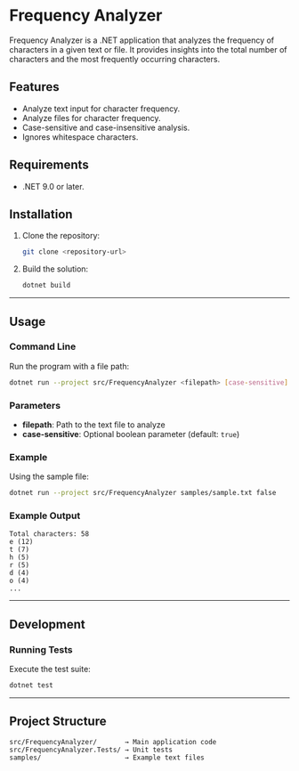 # Frequency Analyzer

Frequency Analyzer is a .NET application that analyzes the frequency of characters in a given text or file. It provides insights into the total number of characters and the most frequently occurring characters.

## Features

* Analyze text input for character frequency.
* Analyze files for character frequency.
* Case-sensitive and case-insensitive analysis.
* Ignores whitespace characters.

## Requirements

* .NET 9.0 or later.

## Installation

1. Clone the repository:

   ```bash
   git clone <repository-url>
   ```

2. Build the solution:

   ```bash
   dotnet build
   ```

---

## Usage

### Command Line

Run the program with a file path:

```bash
dotnet run --project src/FrequencyAnalyzer <filepath> [case-sensitive]
```

### Parameters

* **filepath**: Path to the text file to analyze
* **case-sensitive**: Optional boolean parameter (default: `true`)

### Example

Using the sample file:

```bash
dotnet run --project src/FrequencyAnalyzer samples/sample.txt false
```

### Example Output

```
Total characters: 58
e (12)
t (7)
h (5)
r (5)
d (4)
o (4)
...
```

---

## Development

### Running Tests

Execute the test suite:

```bash
dotnet test
```

---

## Project Structure

```
src/FrequencyAnalyzer/       → Main application code
src/FrequencyAnalyzer.Tests/ → Unit tests
samples/                     → Example text files
```